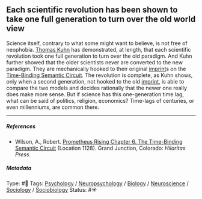 ## Each scientific revolution has been shown to take one full generation to turn over the old world view

Science itself, contrary to what some might want to believe, is not free of neophobia. [Thomas Kuhn]() has demonstrated, at length, that each scientific revolution took one full generation to turn over the old paradigm. And Kuhn further showed that the older scientists never are converted to the new paradigm. They are mechanically hooked to their original [imprint](Imprint.md)s on the [Time-Binding Semantic Circuit](Time-Binding%20Semantic%20Circuit.md). The revolution is complete, as Kuhn shows, only when a second generation, not hooked to the old [imprint](Imprint.md), is able to compare the two models and decides rationally that the newer one really does make more sense. But if science has this one-generation time lag, what can be said of politics, religion, economics? Time-lags of centuries, or even millenniums, are common there.

---

##### References

* Wilson, A., Robert. [Prometheus Rising Chapter 6. The Time-Binding Semantic Circuit](Prometheus%20Rising%20Chapter%206.%20The%20Time-Binding%20Semantic%20Circuit.md) (Location 1128). Grand Junction, Colorado: *Hilaritas Press*.

##### Metadata

Type: #🔴 
Tags: [Psychology](Psychology.md) / [Neuropsychology](Neuropsychology.md) / [Biology]() / [Neuroscience](Neuroscience.md) / [Sociology](Sociology.md) / [Sociobiology]() 
Status: #☀️ 
